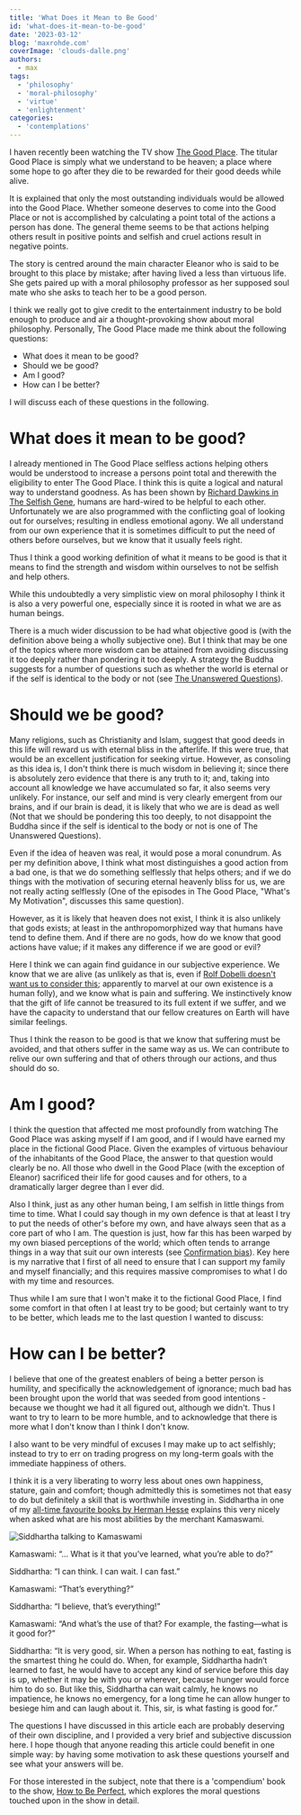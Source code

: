 ```yaml
---
title: 'What Does it Mean to Be Good'
id: 'what-does-it-mean-to-be-good'
date: '2023-03-12'
blog: 'maxrohde.com'
coverImage: 'clouds-dalle.png'
authors:
  - max
tags:
  - 'philosophy'
  - 'moral-philosophy'
  - 'virtue'
  - 'enlightenment'
categories:
  - 'contemplations'
---
```


I haven recently been watching the TV show [The Good Place](https://en.wikipedia.org/wiki/The_Good_Place). The titular Good Place is simply what we understand to be heaven; a place where some hope to go after they die to be rewarded for their good deeds while alive.

It is explained that only the most outstanding individuals would be allowed into the Good Place. Whether someone deserves to come into the Good Place or not is accomplished by calculating a point total of the actions a person has done. The general theme seems to be that actions helping others result in positive points and selfish and cruel actions result in negative points.

The story is centred around the main character Eleanor who is said to be brought to this place by mistake; after having lived a less than virtuous life. She gets paired up with a moral philosophy professor as her supposed soul mate who she asks to teach her to be a good person.

I think we really got to give credit to the entertainment industry to be bold enough to produce and air a thought-provoking show about moral philosophy. Personally, The Good Place made me think about the following questions:

- What does it mean to be good?
- Should we be good?
- Am I good?
- How can I be better?

I will discuss each of these questions in the following.

# What does it mean to be good?

I already mentioned in The Good Place selfless actions helping others would be understood to increase a persons point total and therewith the eligibility to enter The Good Place. I think this is quite a logical and natural way to understand goodness. As has been shown by [Richard Dawkins in The Selfish Gene](https://en.wikipedia.org/wiki/The_Selfish_Gene), humans are hard-wired to be helpful to each other. Unfortunately we are also programmed with the conflicting goal of looking out for ourselves; resulting in endless emotional agony. We all understand from our own experience that it is sometimes difficult to put the need of others before ourselves, but we know that it usually feels right.

Thus I think a good working definition of what it means to be good is that it means to find the strength and wisdom within ourselves to not be selfish and help others.

While this undoubtedly a very simplistic view on moral philosophy I think it is also a very powerful one, especially since it is rooted in what we are as human beings.

There is a much wider discussion to be had what objective good is (with the definition above being a wholly subjective one). But I think that may be one of the topics where more wisdom can be attained from avoiding discussing it too deeply rather than pondering it too deeply. A strategy the Buddha suggests for a number of questions such as whether the world is eternal or if the self is identical to the body or not (see [The Unanswered Questions](https://en.wikipedia.org/wiki/The_unanswered_questions)).

# Should we be good?

Many religions, such as Christianity and Islam, suggest that good deeds in this life will reward us with eternal bliss in the afterlife. If this were true, that would be an excellent justification for seeking virtue. However, as consoling as this idea is, I don't think there is much wisdom in believing it; since there is absolutely zero evidence that there is any truth to it; and, taking into account all knowledge we have accumulated so far, it also seems very unlikely. For instance, our self and mind is very clearly emergent from our brains, and if our brain is dead, it is likely that who we are is dead as well (Not that we should be pondering this too deeply, to not disappoint the Buddha since if the self is identical to the body or not is one of The Unanswered Questions).

Even if the idea of heaven was real, it would pose a moral conundrum. As per my definition above, I think what most distinguishes a good action from a bad one, is that we do something selflessly that helps others; and if we do things with the motivation of securing eternal heavenly bliss for us, we are not really acting selflessly (One of the episodes in The Good Place, "What's My Motivation", discusses this same question).

However, as it is likely that heaven does not exist, I think it is also unlikely that gods exists; at least in the anthropomorphized way that humans have tend to define them. And if there are no gods, how do we know that good actions have value; if it makes any difference if we are good or evil?

Here I think we can again find guidance in our subjective experience. We know that we are alive (as unlikely as that is, even if [Rolf Dobelli doesn't want us to consider this](https://spearoflight.wordpress.com/2022/02/26/the-art-of-thinking-clearly-book-review/); apparently to marvel at our own existence is a human folly), and we know what is pain and suffering. We instinctively know that the gift of life cannot be treasured to its full extent if we suffer, and we have the capacity to understand that our fellow creatures on Earth will have similar feelings.

Thus I think the reason to be good is that we know that suffering must be avoided, and that others suffer in the same way as us. We can contribute to relive our own suffering and that of others through our actions, and thus should do so.

# Am I good?

I think the question that affected me most profoundly from watching The Good Place was asking myself if I am good, and if I would have earned my place in the fictional Good Place. Given the examples of virtuous behaviour of the inhabitants of the Good Place, the answer to that question would clearly be no. All those who dwell in the Good Place (with the exception of Eleanor) sacrificed their life for good causes and for others, to a dramatically larger degree than I ever did.

Also I think, just as any other human being, I am selfish in little things from time to time. What I could say though in my own defence is that at least I try to put the needs of other's before my own, and have always seen that as a core part of who I am. The question is just, how far this has been warped by my own biased perceptions of the world; which often tends to arrange things in a way that suit our own interests (see [Confirmation bias](https://en.wikipedia.org/wiki/Confirmation_bias)). Key here is my narrative that I first of all need to ensure that I can support my family and myself financially; and this requires massive compromises to what I do with my time and resources.

Thus while I am sure that I won't make it to the fictional Good Place, I find some comfort in that often I at least try to be good; but certainly want to try to be better, which leads me to the last question I wanted to discuss:

# How can I be better?

I believe that one of the greatest enablers of being a better person is humility, and specifically the acknowledgement of ignorance; much bad has been brought upon the world that was seeded from good intentions - because we thought we had it all figured out, although we didn't. Thus I want to try to learn to be more humble, and to acknowledge that there is more what I don't know than I think I don't know.

I also want to be very mindful of excuses I may make up to act selfishly; instead to try to err on trading progress on my long-term goals with the immediate happiness of others.

I think it is a very liberating to worry less about ones own happiness, stature, gain and comfort; though admittedly this is sometimes not that easy to do but definitely a skill that is worthwhile investing in. Siddhartha in one of my [all-time favourite books by Herman Hesse](https://www.goodreads.com/book/show/52036.Siddhartha) explains this very nicely when asked what are his most abilities by the merchant Kamaswami.

![Siddhartha talking to Kamaswami](DALL·E%202023-03-12%2016.59.32%20-%20Siddharta%20talking%20with%20Kamaswami%20in%20the%20style%20of%20ancient%20indian%20paintings.png)

Kamaswami: “... What is it that you’ve learned, what you’re able to do?”

Siddhartha: “I can think. I can wait. I can fast.”

Kamaswami: “That’s everything?”

Siddhartha: “I believe, that’s everything!”

Kamaswami: “And what’s the use of that? For example, the fasting—what is it good for?”

Siddhartha: “It is very good, sir. When a person has nothing to eat, fasting is the smartest thing he could do. When, for example, Siddhartha hadn’t learned to fast, he would have to accept any kind of service before this day is up, whether it may be with you or wherever, because hunger would force him to do so. But like this, Siddhartha can wait calmly, he knows no impatience, he knows no emergency, for a long time he can allow hunger to besiege him and can laugh about it. This, sir, is what fasting is good for.”

The questions I have discussed in this article each are probably deserving of their own discipline, and I provided a very brief and subjective discussion here. I hope though that anyone reading this article could benefit in one simple way: by having some motivation to ask these questions yourself and see what your answers will be.

For those interested in the subject, note that there is a 'compendium' book to the show, [How to Be Perfect](https://www.goodreads.com/review/show/5191978423), which explores the moral questions touched upon in the show in detail.
